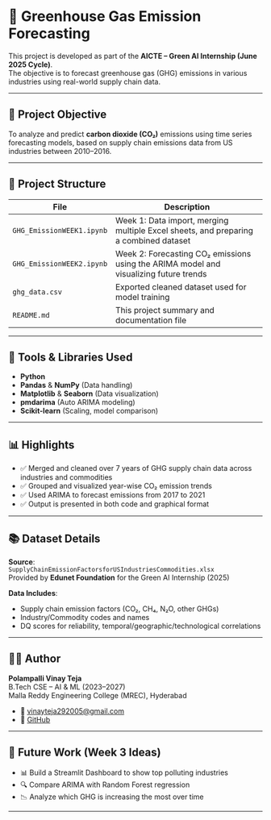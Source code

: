# 🌱 Greenhouse Gas Emission Forecasting

This project is developed as part of the **AICTE – Green AI Internship (June 2025 Cycle)**.  
The objective is to forecast greenhouse gas (GHG) emissions in various industries using real-world supply chain data.

---

## 📌 Project Objective

To analyze and predict **carbon dioxide (CO₂)** emissions using time series forecasting models, based on supply chain emissions data from US industries between 2010–2016.

---

## 📁 Project Structure

| File | Description |
|------|-------------|
| `GHG_EmissionWEEK1.ipynb` | Week 1: Data import, merging multiple Excel sheets, and preparing a combined dataset |
| `GHG_EmissionWEEK2.ipynb` | Week 2: Forecasting CO₂ emissions using the ARIMA model and visualizing future trends |
| `ghg_data.csv` | Exported cleaned dataset used for model training |
| `README.md` | This project summary and documentation file |

---

## 🧪 Tools & Libraries Used

- **Python**
- **Pandas** & **NumPy** (Data handling)
- **Matplotlib** & **Seaborn** (Data visualization)
- **pmdarima** (Auto ARIMA modeling)
- **Scikit-learn** (Scaling, model comparison)

---

## 📊 Highlights

- ✅ Merged and cleaned over 7 years of GHG supply chain data across industries and commodities
- ✅ Grouped and visualized year-wise CO₂ emission trends
- ✅ Used ARIMA to forecast emissions from 2017 to 2021
- ✅ Output is presented in both code and graphical format

---

## 📚 Dataset Details

**Source**:  
`SupplyChainEmissionFactorsforUSIndustriesCommodities.xlsx`  
Provided by **Edunet Foundation** for the Green AI Internship (2025)

**Data Includes**:
- Supply chain emission factors (CO₂, CH₄, N₂O, other GHGs)
- Industry/Commodity codes and names
- DQ scores for reliability, temporal/geographic/technological correlations

---

## 🙋‍♂️ Author

**Polampalli Vinay Teja**  
B.Tech CSE – AI & ML (2023–2027)  
Malla Reddy Engineering College (MREC), Hyderabad  
- 📧 vinayteja292005@gmail.com  
- 🔗 [GitHub](https://github.com/VINAY-TEJA-29)

---

## 📌 Future Work (Week 3 Ideas)

- 📊 Build a Streamlit Dashboard to show top polluting industries
- 🔍 Compare ARIMA with Random Forest regression
- 📉 Analyze which GHG is increasing the most over time

---
